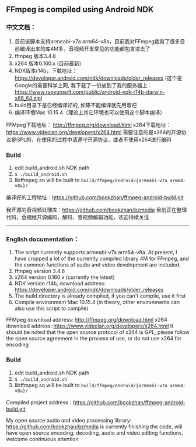 ## FFmpeg is compiled using Android NDK

### 中文文档：

1. 目前该脚本支持armeabi-v7a arm64-v8a，目前我对FFmpeg裁剪了很多目前编译出来的库4M多，音视频开发常见的功能都包含进去了
2. ffmpeg 版本3.4.8
3. x264 版本0.160.x (目前最新)
4. NDK版本r14b，下载地址：https://developer.android.com/ndk/downloads/older_releases (这个是Google的需要科学上网, 我下载了一份放到了我的服务器上：https://www.raoyunsoft.com/public/android-ndk-r14b-darwin-x86_64.zip)
5. build目录下是已经编译好的, 如果不能编译就先用着吧
6. 编译环境Mac 10.15.4（理论上其它环境也可以使用这个脚本编译）



FFMpeg下载地址： http://ffmpeg.org/download.html
x264下载地址： https://www.videolan.org/developers/x264.html  需要注意的是x264的开源协议是GPL的，在使用的过程中请遵守开源协议，或者不使用x264进行编码

### Build
1. edit build_android.sh NDK path
2. `$ ./build_android.sh`
3. libffmpeg.so will be built to `build/ffmpeg/android/{armeabi-v7a arm64-v8a}/`

编译好的工程地址：https://github.com/bookzhan/ffmpeg-android-build.git

我开源的音视频处理库：https://github.com/bookzhan/bzmedia 目前正在整理代码，会相继开源编码，解码，音视频编辑功能，欢迎持续关注

------

### English documentation：

1. The script currently supports armeabi-v7a arm64-v8a. At present, I have cropped a lot of the currently compiled library 4M for FFmpeg, and the common functions of audio and video development are included.
2. ffmpeg version 3.4.8
3. x264 version 0.160.x (currently the latest)
4. NDK version r14b, download address: https://developer.android.com/ndk/downloads/older_releases
5. The build directory is already compiled, if you can't compile, use it first
6. Compile environment Mac 10.15.4 (in theory, other environments can also use this script to compile)



FFMpeg download address: http://ffmpeg.org/download.html
x264 download address: https://www.videolan.org/developers/x264.html It should be noted that the open source protocol of x264 is GPL, please follow the open source agreement in the process of use, or do not use x264 for encoding



### Build

1. edit build_android.sh NDK path
2. `$ ./build_android.sh`
3. libffmpeg.so will be built to `build/ffmpeg/android/{armeabi-v7a arm64-v8a}/`

Compiled project address：https://github.com/bookzhan/ffmpeg-android-build.git

My open source audio and video processing library: https://github.com/bookzhan/bzmedia is currently finishing the code, will have open source encoding, decoding, audio and video editing functions, welcome continuous attention